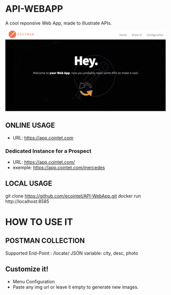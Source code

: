 # API-WEBAPP
A cool reponsive Web App, made to illustrate APIs.

![image](https://raw.githubusercontent.com/ecointet/API-WebApp/main/images/screen-app.png)

## ONLINE USAGE
- URL: https://app.cointet.com

### Dedicated Instance for a Prospect
- URL: https://app.cointet.com/<NAME>
- exemple: https://app.cointet.com/mercedes

## LOCAL USAGE
git clone https://github.com/ecointet/API-WebApp.git
docker run 
http://localhost:8585

# HOW TO USE IT

## POSTMAN COLLECTION
Supported End-Point : /locate/<IP>
JSON variable: city, desc, photo

## Customize it!
- Menu Configuration
- Paste any img url or leave it empty to generate new images.
